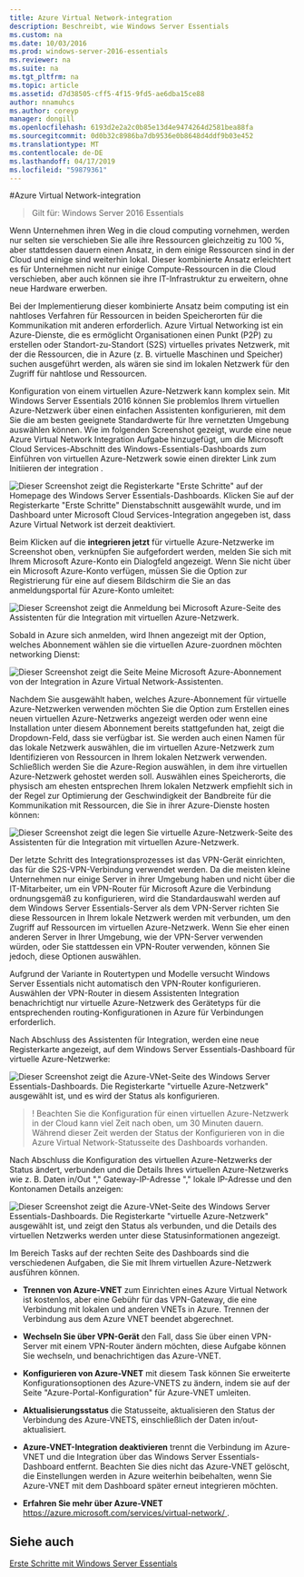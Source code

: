 ```yaml
---
title: Azure Virtual Network-integration
description: Beschreibt, wie Windows Server Essentials
ms.custom: na
ms.date: 10/03/2016
ms.prod: windows-server-2016-essentials
ms.reviewer: na
ms.suite: na
ms.tgt_pltfrm: na
ms.topic: article
ms.assetid: d7d38505-cff5-4f15-9fd5-ae6dba15ce88
author: nnamuhcs
ms.author: coreyp
manager: dongill
ms.openlocfilehash: 6193d2e2a2c0b85e13d4e9474264d2581bea88fa
ms.sourcegitcommit: 0d0b32c8986ba7db9536e0b8648d4ddf9b03e452
ms.translationtype: MT
ms.contentlocale: de-DE
ms.lasthandoff: 04/17/2019
ms.locfileid: "59879361"
---
```

#<a name="azure-virtual-network-integration"></a>Azure Virtual Network-integration

>Gilt für: Windows Server 2016 Essentials

Wenn Unternehmen ihren Weg in die cloud computing vornehmen, werden nur selten sie verschieben Sie alle ihre Ressourcen gleichzeitig zu 100 %, aber stattdessen dauern einen Ansatz, in dem einige Ressourcen sind in der Cloud und einige sind weiterhin lokal. Dieser kombinierte Ansatz erleichtert es für Unternehmen nicht nur einige Compute-Ressourcen in die Cloud verschieben, aber auch können sie ihre IT-Infrastruktur zu erweitern, ohne neue Hardware erwerben.

Bei der Implementierung dieser kombinierte Ansatz beim computing ist ein nahtloses Verfahren für Ressourcen in beiden Speicherorten für die Kommunikation mit anderen erforderlich. Azure Virtual Networking ist ein Azure-Dienste, die es ermöglicht Organisationen einen Punkt (P2P) zu erstellen oder Standort-zu-Standort (S2S) virtuelles privates Netzwerk, mit der die Ressourcen, die in Azure (z. B. virtuelle Maschinen und Speicher) suchen ausgeführt werden, als wären sie sind im lokalen Netzwerk für den Zugriff für nahtlose und Ressourcen.

Konfiguration von einem virtuellen Azure-Netzwerk kann komplex sein. Mit Windows Server Essentials 2016 können Sie problemlos Ihrem virtuellen Azure-Netzwerk über einen einfachen Assistenten konfigurieren, mit dem Sie die am besten geeignete Standardwerte für Ihre vernetzten Umgebung auswählen können. Wie im folgenden Screenshot gezeigt, wurde eine neue Azure Virtual Network Integration Aufgabe hinzugefügt, um die Microsoft Cloud Services-Abschnitt des Windows-Essentials-Dashboards zum Einführen von virtuellen Azure-Netzwerk sowie einen direkter Link zum Initiieren der integration .

![Dieser Screenshot zeigt die Registerkarte "Erste Schritte" auf der Homepage des Windows Server Essentials-Dashboards. Klicken Sie auf der Registerkarte "Erste Schritte" Dienstabschnitt ausgewählt wurde, und im Dashboard unter Microsoft Cloud Services-Integration angegeben ist, dass Azure Virtual Network ist derzeit deaktiviert.](media/azure-virtual-network-1.PNG)

Beim Klicken auf die **integrieren jetzt** für virtuelle Azure-Netzwerke im Screenshot oben, verknüpfen Sie aufgefordert werden, melden Sie sich mit Ihrem Microsoft Azure-Konto ein Dialogfeld angezeigt. Wenn Sie nicht über ein Microsoft Azure-Konto verfügen, müssen Sie die Option zur Registrierung für eine auf diesem Bildschirm die Sie an das anmeldungsportal für Azure-Konto umleitet:

![Dieser Screenshot zeigt die Anmeldung bei Microsoft Azure-Seite des Assistenten für die Integration mit virtuellen Azure-Netzwerk.](media/azure-virtual-network-2.PNG)

Sobald in Azure sich anmelden, wird Ihnen angezeigt mit der Option, welches Abonnement wählen sie die virtuellen Azure-zuordnen möchten networking Dienst:

![Dieser Screenshot zeigt die Seite Meine Microsoft Azure-Abonnement von der Integration in Azure Virtual Network-Assistenten.](media/azure-virtual-network-3.PNG)

Nachdem Sie ausgewählt haben, welches Azure-Abonnement für virtuelle Azure-Netzwerken verwenden möchten Sie die Option zum Erstellen eines neuen virtuellen Azure-Netzwerks angezeigt werden oder wenn eine Installation unter diesem Abonnement bereits stattgefunden hat, zeigt die Dropdown-Feld, dass sie verfügbar ist. Sie werden auch einen Namen für das lokale Netzwerk auswählen, die im virtuellen Azure-Netzwerk zum Identifizieren von Ressourcen in Ihrem lokalen Netzwerk verwenden. Schließlich werden Sie die Azure-Region auswählen, in dem ihre virtuellen Azure-Netzwerk gehostet werden soll. Auswählen eines Speicherorts, die physisch am ehesten entsprechen Ihrem lokalen Netzwerk empfiehlt sich in der Regel zur Optimierung der Geschwindigkeit der Bandbreite für die Kommunikation mit Ressourcen, die Sie in ihrer Azure-Dienste hosten können:

![Dieser Screenshot zeigt die legen Sie virtuelle Azure-Netzwerk-Seite des Assistenten für die Integration mit virtuellen Azure-Netzwerk.](media/azure-virtual-network-4.PNG)

Der letzte Schritt des Integrationsprozesses ist das VPN-Gerät einrichten, das für die S2S-VPN-Verbindung verwendet werden. Da die meisten kleine Unternehmen nur einige Server in ihrer Umgebung haben und nicht über die IT-Mitarbeiter, um ein VPN-Router für Microsoft Azure die Verbindung ordnungsgemäß zu konfigurieren, wird die Standardauswahl werden auf dem Windows Server Essentials-Server als dem VPN-Server richten Sie diese Ressourcen in Ihrem lokale Netzwerk werden mit verbunden, um den Zugriff auf Ressourcen im virtuellen Azure-Netzwerk. Wenn Sie eher einen anderen Server in Ihrer Umgebung, wie der VPN-Server verwenden würden, oder Sie stattdessen ein VPN-Router verwenden, können Sie jedoch, diese Optionen auswählen.

Aufgrund der Variante in Routertypen und Modelle versucht Windows Server Essentials nicht automatisch den VPN-Router konfigurieren. Auswählen der VPN-Router in diesem Assistenten Integration benachrichtigt nur virtuelle Azure-Netzwerk des Gerätetyps für die entsprechenden routing-Konfigurationen in Azure für Verbindungen erforderlich.

Nach Abschluss des Assistenten für Integration, werden eine neue Registerkarte angezeigt, auf dem Windows Server Essentials-Dashboard für virtuelle Azure-Netzwerke:

![Dieser Screenshot zeigt die Azure-VNet-Seite des Windows Server Essentials-Dashboards. Die Registerkarte "virtuelle Azure-Netzwerk" ausgewählt ist, und es wird der Status als konfigurieren.](media/azure-virtual-network-5.PNG)

>! Beachten Sie die Konfiguration für einen virtuellen Azure-Netzwerk in der Cloud kann viel Zeit nach oben, um 30 Minuten dauern. Während dieser Zeit werden der Status der Konfigurieren von in die Azure Virtual Network-Statusseite des Dashboards vorhanden.

Nach Abschluss die Konfiguration des virtuellen Azure-Netzwerks der Status ändert, verbunden und die Details Ihres virtuellen Azure-Netzwerks wie z. B. Daten in/Out "," Gateway-IP-Adresse "," lokale IP-Adresse und den Kontonamen Details anzeigen:

![Dieser Screenshot zeigt die Azure-VNet-Seite des Windows Server Essentials-Dashboards. Die Registerkarte "virtuelle Azure-Netzwerk" ausgewählt ist, und zeigt den Status als verbunden, und die Details des virtuellen Netzwerks werden unter diese Statusinformationen angezeigt.](media/azure-virtual-network-6.PNG)

Im Bereich Tasks auf der rechten Seite des Dashboards sind die verschiedenen Aufgaben, die Sie mit Ihrem virtuellen Azure-Netzwerk ausführen können.

-   **Trennen von Azure-VNET** zum Einrichten eines Azure Virtual Network ist kostenlos, aber eine Gebühr für das VPN-Gateway, die eine Verbindung mit lokalen und anderen VNETs in Azure. Trennen der Verbindung aus dem Azure VNET beendet abgerechnet.

-   **Wechseln Sie über VPN-Gerät** den Fall, dass Sie über einen VPN-Server mit einem VPN-Router ändern möchten, diese Aufgabe können Sie wechseln, und benachrichtigen das Azure-VNET.

-   **Konfigurieren von Azure-VNET** mit diesem Task können Sie erweiterte Konfigurationsoptionen des Azure-VNETS zu ändern, indem sie auf der Seite "Azure-Portal-Konfiguration" für Azure-VNET umleiten.

-   **Aktualisierungsstatus** die Statusseite, aktualisieren den Status der Verbindung des Azure-VNETS, einschließlich der Daten in/out-aktualisiert.

-   **Azure-VNET-Integration deaktivieren** trennt die Verbindung im Azure-VNET und die Integration über das Windows Server Essentials-Dashboard entfernt. Beachten Sie dies nicht das Azure-VNET gelöscht, die Einstellungen werden in Azure weiterhin beibehalten, wenn Sie Azure-VNET mit dem Dashboard später erneut integrieren möchten.

-   **Erfahren Sie mehr über Azure-VNET** [ https://azure.microsoft.com/services/virtual-network/ ](https://azure.microsoft.com/services/virtual-network/).

<a name="see-also"></a>Siehe auch
--------
[Erste Schritte mit Windows Server Essentials](get-started.md)
